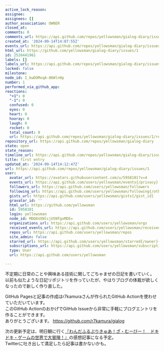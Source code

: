 ```yaml
---
active_lock_reason: 
assignee: 
assignees: []
author_association: OWNER
closed_at: 
comments: 0
comments_url: https://api.github.com/repos/yellowsman/gialog-diary/issues/1/comments
created_at: '2024-09-14T14:07:55Z'
events_url: https://api.github.com/repos/yellowsman/gialog-diary/issues/1/events
html_url: https://github.com/yellowsman/gialog-diary/issues/1
id: 2526441961
labels: []
labels_url: https://api.github.com/repos/yellowsman/gialog-diary/issues/1/labels{/name}
locked: false
milestone: 
node_id: I_kwDOMxqA-86WlnHp
number: 1
performed_via_github_app: 
reactions:
  "+1": 0
  "-1": 0
  confused: 0
  eyes: 0
  heart: 0
  hooray: 0
  laugh: 0
  rocket: 0
  total_count: 0
  url: https://api.github.com/repos/yellowsman/gialog-diary/issues/1/reactions
repository_url: https://api.github.com/repos/yellowsman/gialog-diary
state: open
state_reason: 
timeline_url: https://api.github.com/repos/yellowsman/gialog-diary/issues/1/timeline
title: first entry
updated_at: '2024-09-14T14:12:47Z'
url: https://api.github.com/repos/yellowsman/gialog-diary/issues/1
user:
  avatar_url: https://avatars.githubusercontent.com/u/5958101?v=4
  events_url: https://api.github.com/users/yellowsman/events{/privacy}
  followers_url: https://api.github.com/users/yellowsman/followers
  following_url: https://api.github.com/users/yellowsman/following{/other_user}
  gists_url: https://api.github.com/users/yellowsman/gists{/gist_id}
  gravatar_id: ''
  html_url: https://github.com/yellowsman
  id: 5958101
  login: yellowsman
  node_id: MDQ6VXNlcjU5NTgxMDE=
  organizations_url: https://api.github.com/users/yellowsman/orgs
  received_events_url: https://api.github.com/users/yellowsman/received_events
  repos_url: https://api.github.com/users/yellowsman/repos
  site_admin: false
  starred_url: https://api.github.com/users/yellowsman/starred{/owner}{/repo}
  subscriptions_url: https://api.github.com/users/yellowsman/subscriptions
  type: User
  url: https://api.github.com/users/yellowsman

---
```

不定期に日常のことや興味ある技術に関してごちゃまぜの日記を書いていく。  
以前も似たような日記リポジトリを作っていたが、やはりブログの体裁が欲しくなったので新しく作り直した。

GitHub Pagesと記事の作成はr7kamuraさんが作られたGitHub Actionを使わせていただいています。  
このGitHub ActionのおかげでGitHub Issueから非常に手軽にブログエントリを作ることができます。  
ありがとうございます。
https://github.com/r7kamura/gialog

次の更新予定は、明日観に行く[『わんだふるぷりきゅあ！ざ・むーびー！　ドキドキ・ゲームの世界で大冒険！』](https://2024.precure-movie.com)の感想記事になる予定。  
Twitterに吐き出して満足したら記事は書かないかも。  